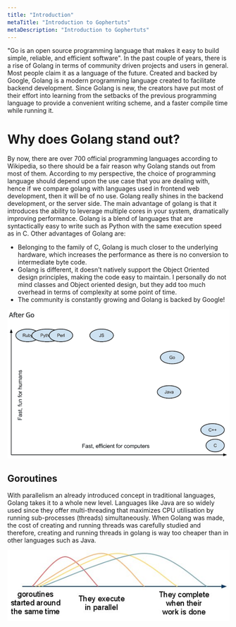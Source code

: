 ```yaml
---
title: "Introduction"
metaTitle: "Introduction to Gophertuts"
metaDescription: "Introduction to Gophertuts"
---
```


"Go is an open source programming language that makes it easy to build simple, reliable, and efficient software". In the past couple of years, there is a rise of Golang in terms of community driven
projects and users in general. Most people claim it as a language of the future.
Created and backed by Google, Golang is a modern programming language created to facilitate backend
development. Since Golang is new, the creators have put most of their effort into learning from the
setbacks of the previous programming language to provide a convenient writing scheme, and a faster
compile time while running it.

# Why does Golang stand out?
By now, there are over 700 official programming languages according to Wikipedia, so there should
be a fair reason why Golang stands out from most of them. According to my perspective, the choice of
programming language should depend upon the use case that you are dealing with, hence if we compare
golang with languages used in frontend web development, then it will be of no use. Golang really
shines in the backend development, or the server side. The main advantage of golang is that it introduces the ability to leverage multiple cores in your system, dramatically improving performance.
Golang is a blend of languages that are syntactically easy to write such as Python with the same execution speed as in C.
Other advantages of Golang are:
- Belonging to the family of C, Golang is much closer to the underlying hardware, which increases the performance as there is no conversion to intermediate byte code.
- Golang is different, it doesn't natively support the Object Oriented design principles, making the code easy to maintain. I personally do not mind classes and Object oriented design, but they add too much overhead in terms of complexity at some point of time.
- The community is constantly growing and Golang is backed by Google!

![Statistics](../content/images/golang-benefits.png)


## Goroutines
With parallelism an already introduced concept in traditional languages, Golang takes it to a whole new level. Languages like Java are so widely used since they offer multi-threading that
maximizes CPU utilisation by running sub-processes (threads) simultaneously. When Golang was made, the cost of creating and running threads was carefully studied and therefore, creating and running threads
in golang is way too cheaper than in other languages such as Java.

![go routines](../content/images/parallel-execution.jpg)
